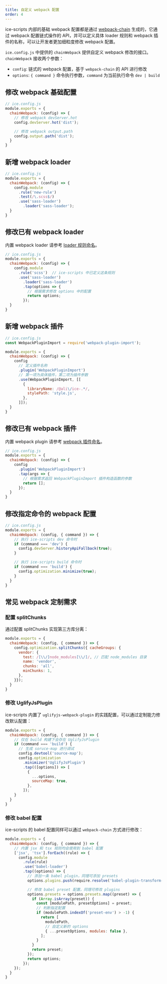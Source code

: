 ```yaml
---
title: 自定义 webpack 配置
order: 4
---
```


ice-scripts 内部的基础 webpack 配置都是通过 [webpack-chain](https://github.com/neutrinojs/webpack-chain) 生成的，它通过 webpack 配置链式操作的 API，并可以定义具体 loader 规则和 webpack 插件的名称，可以让开发者更加细粒度修改 webpack 配置。

`ice.config.js` 中提供的 `chainWebpack` 提供自定义 webpack 修改的接口。`chainWebpack` 接收两个参数：

- `config`: 链式的 webpack 配置，基于 `webpack-chain` 的 API 进行修改
- `options`: `{ command }` 命令执行参数，`command` 为当前执行命令 `dev | build`

## 修改 webpack 基础配置

```js
// ice.config.js
module.exports = {
  chainWebpack: (config) => {
    // 修改 webpack devServer.hot
    config.devServer.hot('dist');

    // 修改 webpack output.path
    config.output.path('dist');
  }
}
```

## 新增 webpack loader

```js
// ice.config.js
module.exports = {
  chainWebpack: (config) => {
    config.module
      .rule('new-rule')
      .test(/\.scss$/)
      .use('sass-loader')
        .loader('sass-loader');
  }
}
```

## 修改已有 webpack loader

内置 webpack loader 请参考 [loader 规则命名](https://github.com/alibaba/ice/tree/master/tools/ice-scripts/lib/config/setWebpackLoaders.js)。

```js
// ice.config.js
module.exports = {
  chainWebpack: (config) => {
    config.module
      .rule('scss')  // ice-scripts 中已定义这条规则
      .use('sass-loader')
        .loader('sass-loader')
        .tap(options => {
          // 根据需求修改 options 中的配置
          return options;
        });
  }
}
```

## 新增 webpack 插件

```js
// ice.config.js
const WebpackPluginImport = require('webpack-plugin-import');

module.exports = {
  chainWebpack: (config) => {
    config
      // 定义插件名称
      .plugin('WebpackPluginImport')
      // 第一项为具体插件，第二项为插件参数
      .use(WebpackPluginImport, [[
        {
          libraryName: /@ali\/ice-.*/,
          stylePath: 'style.js',
        },
      ]]);
  }
}
```

## 修改已有 webpack 插件

内置 webpack plugin 请参考 [webpack 插件命名](https://github.com/alibaba/ice/tree/master/tools/ice-scripts/lib/config/setWebpackPlugins.js)。

```js
// ice.config.js
module.exports = {
  chainWebpack: (config) => {
    config
      .plugin('WebpackPluginImport')
      .tap(args => {
        // 根据需求返回 WebpackPluginImport 插件构造函数的参数
        return [];
      });
  }
}
```

## 修改指定命令的 webpack 配置

```js
// ice.config.js
module.exports = {
  chainWebpack: (config, { command }) => {
    // 执行 ice-scripts dev 命令时
    if (command === 'dev') {
      config.devServer.historyApiFallback(true);
    }

    // 执行 ice-scripts build 命令时
    if (command === 'build') {
      config.optimization.minimize(true);
    }
  }
}
```

## 常见 webpack 定制需求

### 配置 splitChunks

通过配置 splitChunks 实现第三方库分离：

```js
module.exports = {
  chainWebpack: (config, { command }) => {
    config.optimization.splitChunks({ cacheGroups: {
      vendor: {
        test: /[\\/]node_modules[\\/]/, // 匹配 node_modules 目录
        name: 'vendor',
        chunks: 'all',
        minChunks: 1,
      },
    }});
  }
}
```

### 修改 UglifyJsPlugin

ice-scripts 内置了 `uglifyjs-webpack-plugin` 的实践配置，可以通过定制能力修改默认配置：

```js
module.exports = {
  chainWebpack: (config, { command }) => {
    // 仅在 build 构建下会存在 UglifyJsPlugin
    if (command === 'build') {
      // 生成 soruce-map 进行调试
      config.devtool('source-map');
      config.optimization
        .minimizer('UglifyJsPlugin')
        .tap(([options]) => [
          {
            ...options,
            sourceMap: true,
          },
        ]);
    }
  }
}
```

### 修改 babel 配置

ice-scripts 的 babel 配置同样可以通过 `webpack-chain` 方式进行修改：

```js
module.exports = {
  chainWebpack: (config, { command }) => {
    // 内置 jsx 和 tsx 规则均会使用到 babel 配置
    ['jsx', 'tsx'].forEach((rule) => {
      config.module
        .rule(rule)
        .use('babel-loader')
        .tap((options) => {
          // 添加一条 babel plugin，同理可添加 presets
          options.plugins.push(require.resolve('babel-plugin-transform-jsx-list'));

          // 修改 babel preset 配置，同理可修改 plugins
          options.presets = options.presets.map((preset) => {
            if (Array.isArray(preset)) {
              const [modulePath, presetOptions] = preset;
              // 判断指定配置
              if (modulePath.indexOf('preset-env') > -1) {
                return [
                  modulePath,
                  // 自定义新的 options
                  { ...presetOptions, modules: false },
                ];
              }
            }
            return preset;
          });
          return options;
        });
    });
  }
}
```
